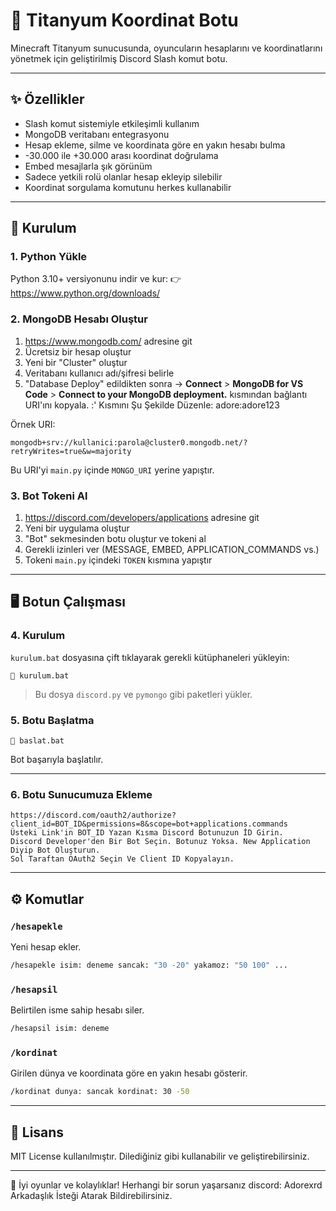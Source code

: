 # 🤖 Titanyum Koordinat Botu

Minecraft Titanyum sunucusunda, oyuncuların hesaplarını ve koordinatlarını yönetmek için geliştirilmiş Discord Slash komut botu.

---

## ✨ Özellikler

- Slash komut sistemiyle etkileşimli kullanım
- MongoDB veritabanı entegrasyonu
- Hesap ekleme, silme ve koordinata göre en yakın hesabı bulma
- -30.000 ile +30.000 arası koordinat doğrulama
- Embed mesajlarla şık görünüm
- Sadece yetkili rolü olanlar hesap ekleyip silebilir
- Koordinat sorgulama komutunu herkes kullanabilir

---

## 🚀 Kurulum

### 1. Python Yükle
Python 3.10+ versiyonunu indir ve kur:
👉 https://www.python.org/downloads/

### 2. MongoDB Hesabı Oluştur
1. https://www.mongodb.com/ adresine git
2. Ücretsiz bir hesap oluştur
3. Yeni bir "Cluster" oluştur
4. Veritabanı kullanıcı adı/şifresi belirle
5. "Database Deploy" edildikten sonra → **Connect** > **MongoDB for VS Code** > **Connect to your MongoDB deployment.** kısmından bağlantı URI'ını kopyala.
<username>:<password>' Kısmını Şu Şekilde Düzenle: adore:adore123

Örnek URI:
```
mongodb+srv://kullanici:parola@cluster0.mongodb.net/?retryWrites=true&w=majority
```

Bu URI'yi `main.py` içinde `MONGO_URI` yerine yapıştır.

### 3. Bot Tokeni Al
1. https://discord.com/developers/applications adresine git
2. Yeni bir uygulama oluştur
3. "Bot" sekmesinden botu oluştur ve tokeni al
4. Gerekli izinleri ver (MESSAGE, EMBED, APPLICATION_COMMANDS vs.)
5. Tokeni `main.py` içindeki `TOKEN` kısmına yapıştır

---

## 🖥️ Botun Çalışması

### 4. Kurulum
`kurulum.bat` dosyasına çift tıklayarak gerekli kütüphaneleri yükleyin:
```
🔧 kurulum.bat
```

> Bu dosya `discord.py` ve `pymongo` gibi paketleri yükler.

### 5. Botu Başlatma
```
🚀 baslat.bat
```
Bot başarıyla başlatılır.

---
### 6. Botu Sunucumuza Ekleme
```
https://discord.com/oauth2/authorize?client_id=BOT_ID&permissions=8&scope=bot+applications.commands
Üsteki Link'in BOT_ID Yazan Kısma Discord Botunuzun İD Girin.
Discord Developer'den Bir Bot Seçin. Botunuz Yoksa. New Application Diyip Bot Oluşturun.
Sol Taraftan OAuth2 Seçin Ve Client ID Kopyalayın.
```
---

## ⚙️ Komutlar

### `/hesapekle`
Yeni hesap ekler.
```bash
/hesapekle isim: deneme sancak: "30 -20" yakamoz: "50 100" ...
```

### `/hesapsil`
Belirtilen isme sahip hesabı siler.
```bash
/hesapsil isim: deneme
```

### `/kordinat`
Girilen dünya ve koordinata göre en yakın hesabı gösterir.
```bash
/kordinat dunya: sancak kordinat: 30 -50
```

---

## 📄 Lisans

MIT License kullanılmıştır. Dilediğiniz gibi kullanabilir ve geliştirebilirsiniz.

---

🎉 İyi oyunlar ve kolaylıklar! Herhangi bir sorun yaşarsanız discord: Adorexrd Arkadaşlık İsteği Atarak Bildirebilirsiniz.

